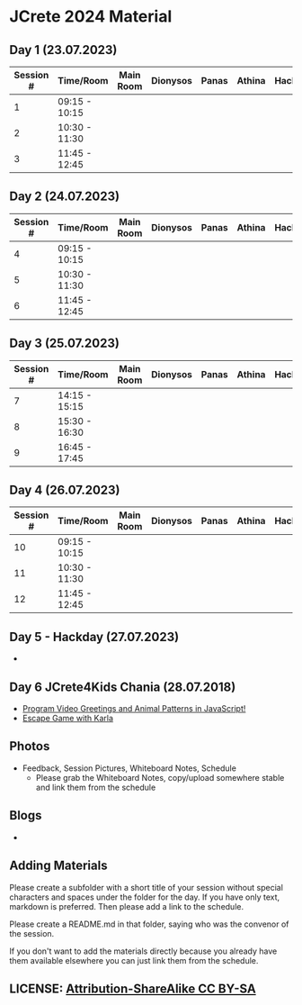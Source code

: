 # JCrete 2024 Material

## Day 1 (23.07.2023)

| Session # | Time/Room      | Main Room    | Dionysos | Panas  | Athina  | Hacking | Sofa |   
|-----------|----------------|--------------|----------|--------|---------|---------|------|
| 1         | 09:15 - 10:15  |              |          |        |         |         |      |
| 2         | 10:30 - 11:30  |              |          |        |         |         |      |
| 3         | 11:45 - 12:45  |              |          |        |         |         |      |

## Day 2 (24.07.2023)

| Session # | Time/Room      | Main Room    | Dionysos | Panas  | Athina  | Hacking | Sofa |   
|-----------|----------------|--------------|----------|--------|---------|---------|------|
| 4         | 09:15 - 10:15  |              |          |        |         |         |      |
| 5         | 10:30 - 11:30  |              |          |        |         |         |      |
| 6         | 11:45 - 12:45  |              |          |        |         |         |      |

## Day 3 (25.07.2023)


| Session # | Time/Room      | Main Room    | Dionysos | Panas  | Athina  | Hacking | Sofa |   
|-----------|----------------|--------------|----------|--------|---------|---------|------|
| 7         | 14:15 - 15:15  |              |          |        |         |         |      |
| 8         | 15:30 - 16:30  |              |          |        |         |         |      |
| 9         | 16:45 - 17:45  |              |          |        |         |         |      |

## Day 4 (26.07.2023)

| Session # | Time/Room      | Main Room    | Dionysos | Panas  | Athina  | Hacking | Sofa |   
|-----------|----------------|--------------|----------|--------|---------|---------|------|
| 10        | 09:15 - 10:15  |              |          |        |         |         |      |
| 11        | 10:30 - 11:30  |              |          |        |         |         |      |
| 12        | 11:45 - 12:45  |              |          |        |         |         |      |

## Day 5 - Hackday (27.07.2023)

* 

## Day 6 JCrete4Kids Chania (28.07.2018)
* [Program Video Greetings and Animal Patterns in JavaScript!](https://horstmann.com/presentations/2024/jcrete4kids/)
* [Escape Game with Karla](http://karla.lahoda.info/?lang=el)

## Photos

* Feedback, Session Pictures, Whiteboard Notes, Schedule
    * Please grab the Whiteboard Notes, copy/upload somewhere stable and link them from the schedule

## Blogs

* 


## Adding Materials

Please create a subfolder with a short title of your session without special characters and spaces under the folder for the day. If you have only text, markdown is preferred. Then please add a link to the schedule.

Please create a README.md in that folder, saying who was the convenor of the session.

If you don't want to add the materials directly because you already have them available elsewhere you can just link them from the schedule.

## LICENSE:  [Attribution-ShareAlike CC BY-SA](https://creativecommons.org/licenses/)
